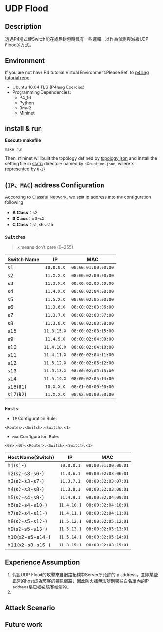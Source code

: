 # UDP Flood

## Description

透過P4程式使Switch能在處理封包時具有一些邏輯，以作為偵測與減緩UDP Flood的方式。
## Environment

If you are not have P4 tutorial Virtual Environment:Please Ref. to [p4lang tutorial repo](https://github.com/p4lang/tutorials) 

* Ubuntu 16.04 TLS (P4lang Exercise)
* Programming Dependencies:
    - P4_16
    - Python
    - Bmv2
    - Mininet

## install & run



**Execute makefile**

```
make run
```
Then, mininet will built the topology defined by [topology.json](/static/topology.json) and install the setting file in [static](/static) directory named by `sXruntime.json`, where `X` represented by `0-17` 


## (`IP`、`MAC`) address Configuration

According to [Classful Network](https://en.wikipedia.org/wiki/Classful_network), we split ip address into the configuration following

* **A Class**：s2
* **B Class**：s3~s5
* **C Class**：s1, s6~s15

### `Switches`
> `X` means don't care (0~255)

Switch Name   |     IP          |           MAC 
--------------|:---------------:|:------------------------:
s1            |  `10.0.0.X`     |    `08:00:01:00:00:00` 
s2            |  `11.X.X.X`     |    `08:00:02:00:00:00` 
s3            |  `11.3.X.X`     |    `08:00:02:03:00:00` 
s4            |  `11.4.X.X`     |    `08:00:02:04:00:00` 
s5            |  `11.5.X.X`     |    `08:00:02:05:00:00` 
s6            |  `11.3.6.X`     |    `08:00:02:03:06:00` 
s7            |  `11.3.7.X`     |    `08:00:02:03:07:00` 
s8            |  `11.3.8.X`     |    `08:00:02:03:08:00` 
s15           |  `11.3.15.X`    |    `08:00:02:03:15:00` 
s9            |  `11.4.9.X`     |    `08:00:02:04:09:00` 
s10           |  `11.4.10.X`    |    `08:00:02:04:10:00` 
s11           |  `11.4.11.X`    |    `08:00:02:04:11:00` 
s12           |  `11.5.12.X`    |    `08:00:02:05:12:00` 
s13           |  `11.5.13.X`    |    `08:00:02:05:13:00` 
s14           |  `11.5.14.X`    |    `08:00:02:05:14:00` 
s16(R1)       |  `10.X.X.X`     |    `08:01:00:00:00:00` 
s17(R2)       |  `11.X.X.X`     |    `08:02:00:00:00:00` 

### `Hosts`

* `IP` Configuration Rule:
```
<Router>.<Switch>.<Switch>.<1>
```
* `MAC` Configuration Rule:
```
<08>.<00>.<Router>.<Switch>.<Switch>.<1>
```

Host Name(Switch)  |     IP           |            MAC 
-------------------|:----------------:|:------------------------:
h1(s1-)            |  `10.0.0.1`      |    `08:00:01:00:00:01` 
h2(s2-s3-s6-)      |  `11.3.6.1`      |    `08:00:02:03:06:01` 
h3(s2-s3-s7-)      |  `11.3.7.1`      |    `08:00:02:03:07:01` 
h4(s2-s3-s8-)      |  `11.3.8.1`      |    `08:00:02:03:08:01` 
h5(s2-s4-s9-)      |  `11.4.9.1`      |    `08:00:02:04:09:01` 
h6(s2-s4-s10-)     |  `11.4.10.1`     |    `08:00:02:04:10:01` 
h7(s2-s4-s11-)     |  `11.4.11.1`     |    `08:00:02:04:11:01` 
h8(s2-s5-s12-)     |  `11.5.12.1`     |    `08:00:02:05:12:01` 
h9(s2-s5-s13-)     |  `11.5.13.1`     |    `08:00:02:05:13:01` 
h10(s2-s5-s14-)    |  `11.5.14.1`     |    `08:00:02:05:14:01` 
h11(s2-s3-s15-)    |  `11.3.15.1`     |    `08:00:02:03:15:01` 

## Experience Assumption

1. 假設UDP Flood的攻擊來自網路拓樸中Server所允許的ip address，意即某些正常的host成為駭客的殭屍網路，因此防火牆無法辨別哪些白名單內的IP address是已經被駭客控制的。
2. 

## Attack Scenario

## Future work


